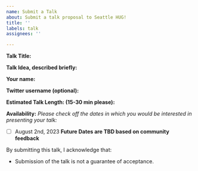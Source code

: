 ```yaml
---
name: Submit a Talk
about: Submit a talk proposal to Seattle HUG!
title: ''
labels: talk
assignees: ''

---
```

<!-- 
Use the form below to submit a talk to Seattle HUG. Please feel free to submit any talk idea you have so long as it has an association to HashiCorp tooling. 

Once submitted, we will review your talk and notify you a few weeks before the event for which your talk is selected. Talks should be between 15 & 30 minutes in length. Ping us via email (hugs@hashicorp.com) if you have any questions.
-->


**Talk Title:**

**Talk Idea, described briefly:**

**Your name:**

**Twitter username (optional):**

**Estimated Talk Length: (15-30 min please):**

**Availability:**
_Please check off the dates in which you would be interested in presenting your talk:_

- [ ] August 2nd, 2023
**Future Dates are TBD based on community feedback** 

By submitting this talk, I acknowledge that:

- Submission of the talk is not a guarantee of acceptance.
